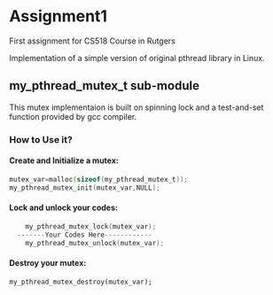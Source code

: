 # Assignment1
First assignment for CS518 Course in Rutgers

Implementation of a simple version of original pthread library in Linux.


## my_pthread_mutex_t sub-module
This mutex implementaion is built on spinning lock and a test-and-set function provided by gcc compiler.

### How to Use it?
#### Create and Initialize a mutex:
``` c
mutex_var=malloc(sizeof(my_pthread_mutex_t));
my_pthread_mutex_init(mutex_var,NULL);
```
#### Lock and unlock your codes:
```c
	my_pthread_mutex_lock(mutex_var);
  -------Your Codes Here------------
	my_pthread_mutex_unlock(mutex_var);
```
#### Destroy your mutex:
```
my_pthread_mutex_destroy(mutex_var);
```
